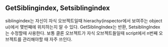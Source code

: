 ## GetSiblingindex, Setsiblingindex
siblingindex는 자신이 자식 오브젝트일때 hierachy(inspector에서 보여주는 object ui)에서 몇번째에 위치하는지 알 수 있다.
   GetSiblingIndex는 반환, SetsiblingIndex는 수정할때 사용한다.    보통 클론 오브젝트가 자식 오브젝트들일때 script에서 n번째 오브젝트를 관리해야할 때 자주 쓰인다.
   
   

